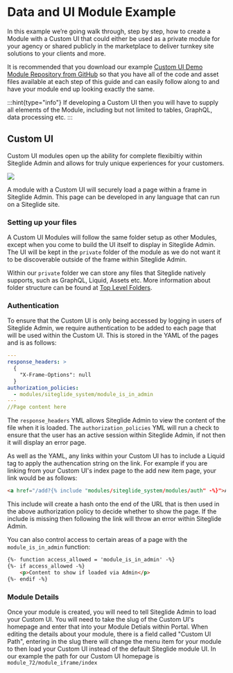 # Data and UI Module Example

In this example we’re going walk through, step by step, how to create a Module with a Custom UI that could either be used as a private module for your agency or shared publicly in the marketplace to deliver turnkey site solutions to your clients and more.

It is recommended that you download our example [Custom UI Demo Module Repository from GitHub](https://github.com/Siteglide/Module_Siteglide_CustomUIDemo) so that you have all of the code and asset files available at each step of this guide and can easily follow along to and have your module end up looking exactly the same.

:::hint{type="info"}
If developing a Custom UI then you will have to supply all elements of the Module, including but not limited to tables, GraphQL, data processing etc.
:::

## Custom UI

Custom UI modules open up the ability for complete flexibiltiy within Siteglide Admin and allows for truly unique experiences for your customers.

![](/assets/ezmAWQRErVj2S3TecVHcT_screen-shot-2022-03-18-at-133011.png)

A module with a Custom UI will securely load a page within a frame in Siteglide Admin.  This page can be developed in any language that can run on a Siteglide site.

### Setting up your files

A Custom UI Modules will follow the same folder setup as other Modules, except when you come to build the UI itself to display in Siteglide Admin. The UI will be kept in the `private` folder of the module as we do not want it to be discoverable outside of the frame within Siteglide Admin.

Within our `private` folder we can store any files that Siteglide natively supports, such as GraphQL, Liquid, Assets etc. More information about folder structure can be found at [Top Level Folders](https://developers.siteglide.com/2-create-folder-structure#9x-top-level-folders).

### Authentication

To ensure that the Custom UI is only being accessed by logging in users of Siteglide Admin, we require authentication to be added to each page that will be used within the Custom UI.  This is stored in the YAML of the pages and is as follows:

```yaml
---
response_headers: >
  {
    "X-Frame-Options": null
  }
authorization_policies:
  - modules/siteglide_system/module_is_in_admin
---
//Page content here
```

The `response_headers` YML allows Siteglide Admin to view the content of the file when it is loaded.  The `authorization_policies` YML will run a check to ensure that the user has an active session within Siteglide Admin, if not then it will display an error page.

As well as the YAML, any links within your Custom UI has to include a Liquid tag to apply the authencation string on the link.  For example if you are linking from your Custom UI's index page to the add new item page, your link would be as follows:

```html
<a href="/add?{% include "modules/siteglide_system/modules/auth" -%}">Add new item</a>
```

This include will create a hash onto the end of the URL that is then used in the above authorization policy to decide whether to show the page.  If the include is missing then following the link will throw an error within Siteglide Admin.

You can also control access to certain areas of a page with the `module_is_in_admin` function:

```html
{%- function access_allowed = 'module_is_in_admin' -%}
{%- if access_allowed -%}
    <p>Content to show if loaded via Admin</p>
{%- endif -%}
```

### Module Details

Once your module is created, you will need to tell Siteglide Admin to load your Custom UI.  You will need to take the slug of the Custom UI's homepage and enter that into your Module Detials within Portal.  When editing the details about your module, there is a field called "Custom UI Path", entering in the slug there will change the menu item for your module to then load your Custom UI instead of the default Siteglide module UI.  In our example the path for our Custom UI homepage is `module_72/module_iframe/index`&#x20;

